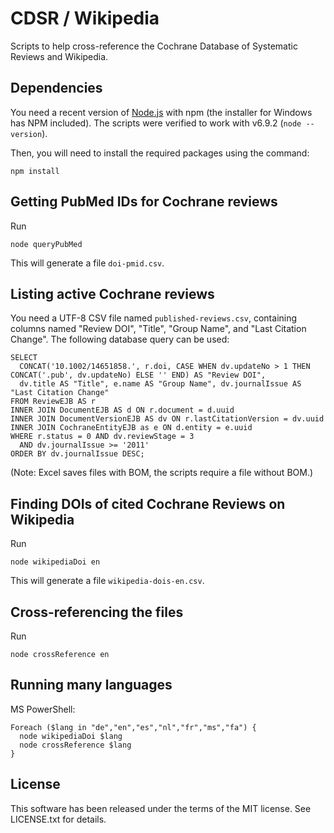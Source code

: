 CDSR / Wikipedia
================

Scripts to help cross-reference the Cochrane Database of Systematic Reviews and Wikipedia.

Dependencies
------------

You need a recent version of [Node.js](https://nodejs.org/) with npm (the installer for Windows has NPM included). The scripts were verified to work with v6.9.2 (`node --version`).

Then, you will need to install the required packages using the command:

```
npm install
```

Getting PubMed IDs for Cochrane reviews
---------------------------------------

Run

```
node queryPubMed
```

This will generate a file `doi-pmid.csv`.

Listing active Cochrane reviews
-------------------------------

You need a UTF-8 CSV file named `published-reviews.csv`, containing columns named "Review DOI", "Title", "Group Name", and "Last Citation Change". The following database query can be used:

```
SELECT
  CONCAT('10.1002/14651858.', r.doi, CASE WHEN dv.updateNo > 1 THEN CONCAT('.pub', dv.updateNo) ELSE '' END) AS "Review DOI",
  dv.title AS "Title", e.name AS "Group Name", dv.journalIssue AS "Last Citation Change"
FROM ReviewEJB AS r
INNER JOIN DocumentEJB AS d ON r.document = d.uuid
INNER JOIN DocumentVersionEJB AS dv ON r.lastCitationVersion = dv.uuid
INNER JOIN CochraneEntityEJB as e ON d.entity = e.uuid
WHERE r.status = 0 AND dv.reviewStage = 3
  AND dv.journalIssue >= '2011'
ORDER BY dv.journalIssue DESC;
```

(Note: Excel saves files with BOM, the scripts require a file without BOM.)

Finding DOIs of cited Cochrane Reviews on Wikipedia
---------------------------------------------------

Run

```
node wikipediaDoi en
```

This will generate a file `wikipedia-dois-en.csv`.

Cross-referencing the files
---------------------------

Run

```
node crossReference en
```

Running many languages
----------------------

MS PowerShell:

```
Foreach ($lang in "de","en","es","nl","fr","ms","fa") {
  node wikipediaDoi $lang
  node crossReference $lang
}
```

License
-------

This software has been released under the terms of the MIT license. See LICENSE.txt for details.